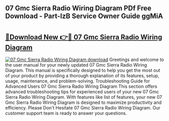 ## 07 Gmc Sierra Radio Wiring Diagram PDf Free Download - Part-lzB Service Owner Guide ggMiA

# <h2><a href="http://dfhlav.blite.top/?on=07+Gmc+Sierra+Radio+Wiring+Diagram">🔗Download New 👉🔴 07 Gmc Sierra Radio Wiring Diagram</a></h2>

[![07 Gmc Sierra Radio Wiring Diagram download](https://i.imgur.com/lujVjoI.png)](http://dfhlav.blite.top/?on=07+Gmc+Sierra+Radio+Wiring+Diagram)
Greetings and welcome to the user manual for your newly updated 07 Gmc Sierra Radio Wiring Diagram. This manual is specifically designed to help you get the most out of your product by providing a thorough explanation of its features, setup, usage, maintenance, and problem-solving. Troubleshooting Guide for Advanced Users 07 Gmc Sierra Radio Wiring Diagram This section offers advanced troubleshooting tips for experienced users of your new 07 Gmc Sierra Radio Wiring Diagram. With features like list of features, your new 07 Gmc Sierra Radio Wiring Diagram is designed to maximize productivity and efficiency. Please Don't Hesitate 07 Gmc Sierra Radio Wiring Diagram. Our customer support team is ready to answer your questions.
